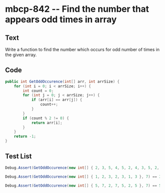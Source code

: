 # mbcp-842 -- Find the number that appears odd times in array

## Text

Write a function to find the number which occurs for odd number of times in the given array.

## Code

```csharp
public int GetOddOccurence(int[] arr, int arrSize) {
    for (int i = 0; i < arrSize; i++) {
        int count = 0;
        for (int j = 0; j < arrSize; j++) {
            if (arr[i] == arr[j]) {
                count++;
            }
        }
        if (count % 2 != 0) {
            return arr[i];
        }
    }
    return -1;
}
```

## Test List

```csharp
Debug.Assert(GetOddOccurence(new int[] { 2, 3, 5, 4, 5, 2, 4, 3, 5, 2, 4, 4, 2 }, 13) == 5);
```

```csharp
Debug.Assert(GetOddOccurence(new int[] { 1, 2, 3, 2, 3, 1, 3 }, 7) == 3);
```

```csharp
Debug.Assert(GetOddOccurence(new int[] { 5, 7, 2, 7, 5, 2, 5 }, 7) == 5);
```
